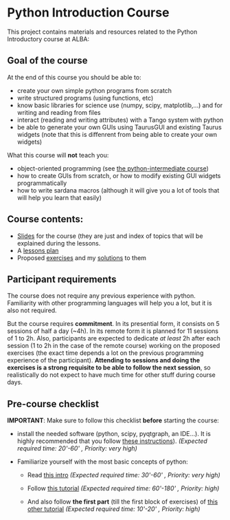 # Python Introduction Course

This project contains materials and resources related to the Python Introductory
course at ALBA:

## Goal of the course

At the end of this course you should be able to:

- create your own simple python programs from scratch
- write structured programs (using functions, etc)
- know basic libraries for science use (numpy, scipy, matplotlib,...) and for 
  writing and reading from files
- interact (reading and writing attributes) with a Tango system with python
- be able to generate your own GUIs using TaurusGUI and existing Taurus widgets 
  (note that this is diffenrent from being able to create your own widgets)

What this course will **not** teach you:

- object-oriented programming (see [the python-intermediate course](https://gitlab.com/alba-synchrotron/controls-section/pythoncourse-intermediate))
- how to create GUIs from scratch, or how to modify existing GUI widgets programmatically
- how to write sardana macros (although it will give you a lot of tools that will help you learn that easily)

## Course contents:

- [Slides](https://alba-synchrotron.gitlab.io/controls-section/pythoncourse-intro/) 
  for the course (they are just and index of topics that will be 
  explained during the lessons.
- A [lessons plan](lessons_plan.md)
- Proposed [exercises](exercises) and my [solutions](exercises/cheat) to them


## Participant requirements

The course does not require any previous experience with python. Familiarity 
with other programming languages will help you a lot, but it is also not required.

But the course requires **commitment**. In its presential form, it consists on 
5 sessions of half a day (~4h). In its remote form it is planned for 11 sessions
of 1 to 2h. Also, participants are expected to dedicate *at least* 2h after each
session (1 to 2h in the case of the remote course) working on the proposed 
exercises (the exact time depends a lot on the previous programming experience 
of the participant). **Attending to sessions and doing the exercises is a 
strong requisite to be able to follow the next session**, 
so realistically do not expect to have much time for other stuff during course 
days.


## Pre-course checklist

**IMPORTANT**: Make sure to follow this checklist **before** starting the course:

- install the needed software (python, scipy, pyqtgraph, an IDE...). It is 
  highly recommended that you follow [these instructions](pre-course.md)). 
  *(Expected required time: 20'-60'  , Priority: very high)*

- Familiarize yourself with the most basic concepts of python:

  - Read [this intro](http://docs.python.org/2/tutorial/introduction.html)
    *(Expected required time: 30'-60'  , Priority: very high)*

  - Follow [this tutorial](http://introtopython.org/var_string_num.html)
    *(Expected required time: 60'-180'  , Priority: high)*

  - And also follow **the first part** (till the first block of exercises) of
    [this other tutorial](http://introtopython.org/lists_tuples.html)
    *(Expected required time: 10'-20' , Priority: high)*

